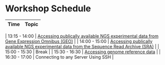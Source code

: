 # Workshop Schedule

| Time            |  Topic  |
|:------------------------:|:------------------------------------------------:|

| 13:15 - 14:00 | [Accessing publically available NGS experimental data from Gene Expression Omnibus (GEO)](lessons/accessing_public_experimental_data.md) |
| 14:00 - 15:00 | [Accessing publically available NGS experimental data from the Sequence Read Archive (SRA)](lessons/downloading_from_SRA.html) |
| 15:00 - 15:30 | Break |
| 15:30 - 16:30 | [Accessing genome reference data](lessons/accessing_genome_reference_data.md) |
| 16:30 - 17:00 | Connecting to any Server Using SSH |
